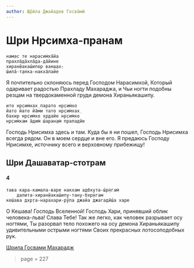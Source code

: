 ```yaml
---
author: Ш́рӣла Джайадев Госва̄мӣ
---
```


# Шри Нрсимха-пранам

    намас те нарасим̇ха̄йа
    прахла̄да̄хла̄да-да̄йине
    хиран̣йакаш́ипор вакш̣ах̣-
    ш́ила̄-т̣ан̇ка-накха̄лайе

Я почтительно склоняюсь перед Господом Нарасимхой, Который одаривает радостью Прахладу Махараджа, и Чьи ногти подобны резцам на твердокаменной груди демона Хираньякашипу.

    ито нр̣сим̇хах̣ парато нр̣сим̇хо
    йато йато йа̄ми тато нр̣сим̇хах̣
    бахир нр̣сим̇хо хр̣дайе нр̣сим̇хо
    нр̣сим̇хам а̄дим̇ ш́аран̣ам̇ прападйе

Господь Нрисимха здесь и там. Куда бы я ни пошел, Господь Нрисимха всегда рядом. Он в моем сердце и вне его. Я предаюсь Господу Нрисимхе, источнику всего и верховному прибежищу!

## Шри Дашаватар-стотрам

#### 4

    тава кара-камала-варе накхам адбхута-ш́р̣н̇гам̇
        далита-хиран̣йакаш́ипу-тану-бхр̣н̇гам
    кеш́ава дхр̣та-нарахари-рӯпа джайа джагадӣш́а харе

О Кешава! Господь Вселенной! Господь Хари, принявший облик человека-льва! Слава Тебе! Так же легко, как человек разрывает осу ногтями, Ты разорвал тело похожего на осу демона Хираньякашипу удивительными острыми ногтями Своих прекрасных лотосоподобных рук.


[Шрила Госвами Махарадж](https://soundcloud.com/bharatimaharaj/goswami-maharaj-s-ri-nr-sim-ha)

> page = 227
